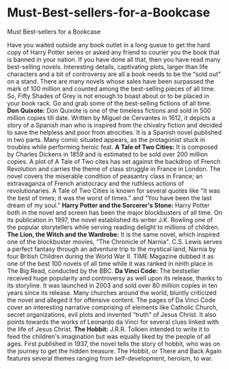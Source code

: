 # Must-Best-sellers-for-a-Bookcase
Must Best-sellers for a Bookcase

Have you waited outside any book outlet in a long queue to get the hard copy of Harry Potter series or asked any friend to courier you the book that is banned in your nation. If you have done all that, then you have read many best-selling novels. Interesting details, captivating plots, larger than life characters and a bit of controversy are all a book needs to be the “sold out" on a stand. There are many novels whose sales have been surpassed the mark of 100 million and counted among the best-selling pieces of all time. So, Fifty Shades of Grey is not enough to boast about or to be placed in your book rack. Go and grab some of the best-selling fictions of all time.
<b>Don Quixote:</b>
Don Quixote is one of the timeless fictions and sold in 500 million copies till date. Written by Miguel de Cervantes in 1612, it depicts a story of a Spanish man who is inspired from the chivalry fiction and decided to save the helpless and poor from atrocities. It is a Spanish novel published in two parts. Many comic situated appears, as the protagonist stuck in troubles while performing heroic feat.
<b>A Tale of Two Cities:</b>
It is composed by Charles Dickens in 1859 and is estimated to be sold over 200 million copies. A plot of A Tale of Two cites has set against the backdrop of French Revolution and carries the theme of class struggle in France in London. The novel covers the miserable condition of peasantry class in France; an extravaganza of French aristocracy and the ruthless actions of revolutionaries. A Tale of Two Cities is known for several quotes like "It was the best of times; it was the worst of times." and “You have been the last dream of my soul."
<b>Harry Potter and the Sorcerer's Stone:</b>
Harry Potter both in the novel and screen has been the major blockbusters of all time. On its publication in 1997, the novel established its writer J.K. Rowling one of the popular storytellers while serving reading delight to millions of children.
<b>The Lion, the Witch and the Wardrobe:</b>
It is the same novel, which inspired one of the blockbuster movies, “The Chronicle of Narnia". C.S. Lewis serves a perfect fantasy through an adventure trip to the mystical land, Narnia by four British Children during the World War II. TIME Magazine dubbed it as one of the best 100 novels of all time while it was ranked in ninth place in The Big Read, conducted by the BBC.
<b>Da Vinci Code:</b>
The bestseller received huge popularity and controversy as well upon its release, thanks to its storyline. It was launched in 2003 and sold over 80 million copies in ten years since its release. Many churches around the world, bluntly criticized the novel and alleged it for offensive content. The pages of Da Vinci Code cover an interesting narrative comprising of elements like Catholic Church, secret organizations, evil plots and invented “truth" of Jesus Christ. It also points towards the works of Leonardo da Vinci for several clues linked with the life of Jesus Christ.
<b>The Hobbit:</b>
J.R.R. Tolkien intended to write it to feed the children's imagination but was equally liked by the people of all ages. First published in 1937, the novel tells the story of hobbit, who was on the journey to get the hidden treasure. The Hobbit, or There and Back Again features several themes ranging from self-development, heroism, to war.
